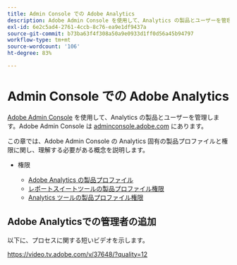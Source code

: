 ```yaml
---
title: Admin Console での Adobe Analytics
description: Adobe Admin Console を使用して、Analytics の製品とユーザーを管理します。
exl-id: 6e2c5ad4-2761-4ccb-8c76-ea9e1df9437a
source-git-commit: b73ba63f4f308a50a9e0933d1ff0d56a45b94797
workflow-type: tm+mt
source-wordcount: '106'
ht-degree: 83%

---
```


# Admin Console での Adobe Analytics

[Adobe Admin Console](https://helpx.adobe.com/jp/enterprise/using/admin-console.html) を使用して、Analytics の製品とユーザーを管理します。Adobe Admin Console は [adminconsole.adobe.com](https://adminconsole.adobe.com/) にあります。

この章では、Adobe Admin Console の Analytics 固有の製品プロファイルと権限に関し、理解する必要がある概念を説明します。

* 権限

   * [Adobe Analytics の製品プロファイル](/help/admin/admin-console/permissions/product-profile.md)
   * [レポートスイートツールの製品プロファイル権限](/help/admin/admin-console/permissions/report-suite-tools.md)
   * [Analytics ツールの製品プロファイル権限](/help/admin/admin-console/permissions/analytics-tools.md)

## Adobe Analyticsでの管理者の追加

以下に、プロセスに関する短いビデオを示します。

https://video.tv.adobe.com/v/37648/?quality=12
